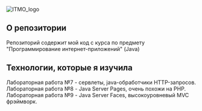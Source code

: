 ![ITMO_logo](http://mathdep.ifmo.ru/mcqtn2015/logos.png)

## О репозитории
Репозиторий содержит мой код с курса по предмету "Программирование интернет-приложений" (Java) 

## Технологии, которые я изучила
Лабораторная работа №7 - сервлеты, java-обработчики HTTP-запросов.
Лабораторная работа №8 - Java Server Pages, очень похожи на PHP. 
Лабораторная работа №9 - Java Server Faces, высокоуровневый MVC фрэймворк.
